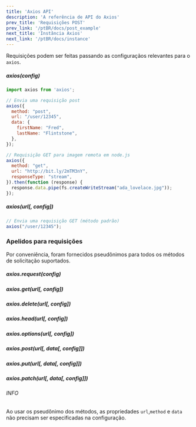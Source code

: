 ```yaml
---
title: 'Axios API'
description: 'A referência de API do Axios'
prev_title: 'Requisições POST'
prev_link: '/ptBR/docs/post_example'
next_title: 'Instância Axios'
next_link: '/ptBR/docs/instance'
---
```


Requisições podem ser feitas passando as configuraçãos relevantes para o `axios`.

##### axios(config)

```js
import axios from 'axios';

// Envia uma requisição post
axios({
  method: "post",
  url: "/user/12345",
  data: {
    firstName: "Fred",
    lastName: "Flintstone",
  },
});
```

```js
// Requisição GET para imagem remota em node.js
axios({
  method: "get",
  url: "http://bit.ly/2mTM3nY",
  responseType: "stream",
}).then(function (response) {
  response.data.pipe(fs.createWriteStream("ada_lovelace.jpg"));
});
```

##### axios(url[, config])

```js
// Envia uma requisição GET (método padrão)
axios("/user/12345");
```

### Apelidos para requisições

Por conveniência, foram fornecidos pseudônimos para todos os métodos de solicitação suportados.

##### axios.request(config)
##### axios.get(url[, config])
##### axios.delete(url[, config])
##### axios.head(url[, config])
##### axios.options(url[, config])
##### axios.post(url[, data[, config]])
##### axios.put(url[, data[, config]])
##### axios.patch(url[, data[, config]])

###### INFO
Ao usar os pseudônimo dos métodos, as propriedades `url`,`method` e `data` não precisam ser especificadas na configuração.
